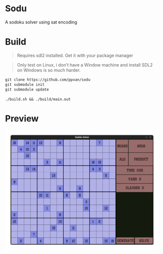 # Sodu
A sodoku solver using sat encoding

# Build
> Requires sdl2 installed. Get it with your package manager

> Only test on Linux, i don't have a Window machine and install SDL2 on Windows is so much harder.
```
git clone https://github.com/ppvan/sodu
git submodule init
git submodule update

./build.sh && ./build/main.out
```

# Preview

![Image](./preview.gif)
